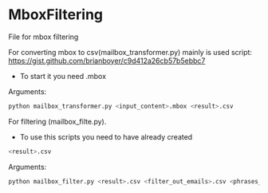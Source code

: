 # MboxFiltering
File for mbox filtering

For converting mbox to csv(mailbox\_transformer.py) mainly is used script: https://gist.github.com/brianboyer/c9d412a26cb57b5ebbc7

- To start it you need <mailbox>.mbox

Arguments:

```python
python mailbox_transformer.py <input_content>.mbox <result>.csv
```

For filtering (mailbox\_filte.py).

- To use this scripts you need to have already created 
 
```python
<result>.csv
```

Arguments:

```python
python mailbox_filter.py <result>.csv <filter_out_emails>.csv <phrases_in_questions>.csv <phrases_and_occurances>.csv
```
